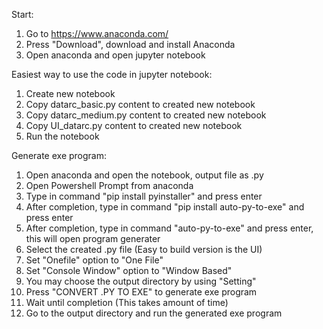 Start:
1. Go to https://www.anaconda.com/
2. Press "Download", download and install Anaconda
3. Open anaconda and open jupyter notebook

Easiest way to use the code in jupyter notebook:
1. Create new notebook
2. Copy datarc_basic.py content to created new notebook
3. Copy datarc_medium.py content to created new notebook
4. Copy UI_datarc.py content to created new notebook
5. Run the notebook

Generate exe program:
1. Open anaconda and open the notebook, output file as .py
1. Open Powershell Prompt from anaconda
2. Type in command "pip install pyinstaller" and press enter
3. After completion, type in command "pip install auto-py-to-exe" and press enter
4. After completion, type in command "auto-py-to-exe" and press enter, this will open program generater
5. Select the created .py file (Easy to build version is the UI)
6. Set "Onefile" option to "One File"
7. Set "Console Window" option to "Window Based"
8. You may choose the output directory by using "Setting"
9. Press "CONVERT .PY TO EXE" to generate exe program
10. Wait until completion (This takes amount of time)
11. Go to the output directory and run the generated exe program
